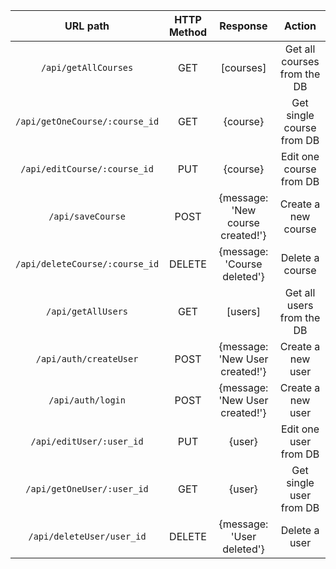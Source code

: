 | URL path                  | HTTP Method       | Response                          | Action                        |
| :------------------------:|:---------------:  | :--------------------------------:| :----------------------------:|
| `/api/getAllCourses`          | GET               | [courses]                         | Get all courses from the DB   |
| `/api/getOneCourse/:course_id`| GET               | {course}                          | Get single course from DB     |
| `/api/editCourse/:course_id`  | PUT               | {course}                          | Edit one course from DB       | 
| `/api/saveCourse`             | POST              | {message: 'New course created!'}  | Create a new course           |
| `/api/deleteCourse/:course_id`| DELETE            | {message: 'Course deleted'}       | Delete a course               |
| `/api/getAllUsers`            | GET               | [users]                           | Get all users from the DB     |
| `/api/auth/createUser`        | POST              | {message: 'New User created!'}    | Create a new user             |
| `/api/auth/login`             | POST              | {message: 'New User created!'}    | Create a new user             |
| `/api/editUser/:user_id`      | PUT               | {user}                            | Edit one user from DB         |
| `/api/getOneUser/:user_id`    | GET               | {user}                            | Get single user from DB       |
| `/api/deleteUser/user_id`     | DELETE            | {message: 'User deleted'}         | Delete a user                 |

